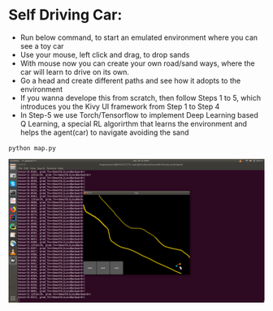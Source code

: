 # Self Driving Car:
- Run below command, to start an emulated environment where you can see a toy car
- Use your mouse, left click and drag, to drop sands
- With mouse now you can create your own road/sand ways, where the car will learn to drive on its own.
- Go a head and create different paths and see how it adopts to the environment
- If you wanna develope this from scratch, then follow Steps 1 to 5, which introduces you the Kivy UI framework from Step 1 to Step 4 
- In Step-5 we use Torch/Tensorflow to implement Deep Learning based Q Learning, a special RL algorirthm that learns the environment and helps the agent(car) to navigate avoiding the sand

```
python map.py
```

![](dqn.png)

